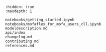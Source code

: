 ```{include} ../README.md

```

```{toctree}
:hidden: true
:maxdepth: 1

notebooks/getting_started.ipynb
notebooks/mofaflex_for_mofa_users_cll.ipynb
modeldescription.md
api/index
changelog.md
contributing.md
references.md
```
